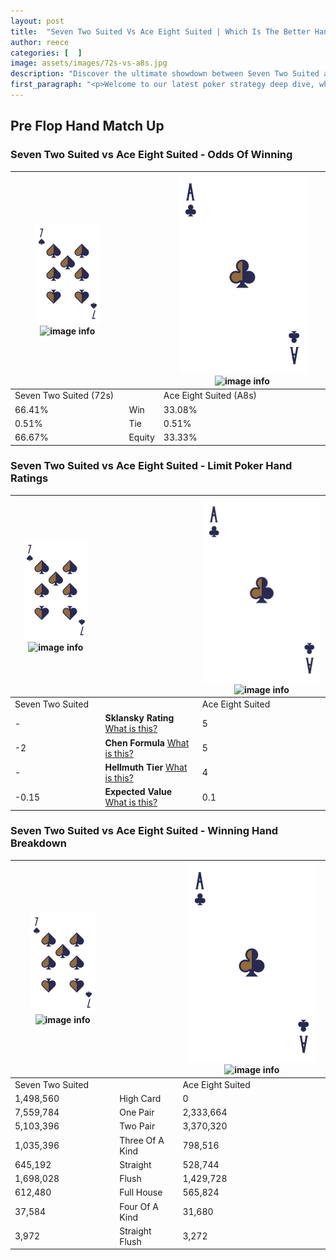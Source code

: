 ```yaml
---
layout: post
title:  "Seven Two Suited Vs Ace Eight Suited | Which Is The Better Hand In Poker? A Complete Guide"
author: reece
categories: [  ]
image: assets/images/72s-vs-a8s.jpg
description: "Discover the ultimate showdown between Seven Two Suited and Ace Eight Suited in poker! Uncover the odds, strategies, and scenarios where one hand triumphs over the other. Get ready to up your poker game with this thrilling analysis."
first_paragraph: "<p>Welcome to our latest poker strategy deep dive, where we're pitting two distinct hands against each other in a high-stakes showdown: Seven Two Suited vs Ace Eight Suited.</p><p>In the dynamic world of poker, every decision counts, and knowing which hand holds the upper hand is key to your success at the table.</p><p>In this article, we'll dissect these two hands, explore the scenarios where one dominates the other, and equip you with the knowledge to make strategic choices that can tip the odds in your favor.</p><p>Get ready to unravel the intriguing dynamics of these poker hands and elevate your game to new heights.</p>"
---
```




[comment]: # (sp0)

## Pre Flop Hand Match Up

<div class="table hand-ratings" markdown="1"> 



### Seven Two Suited vs Ace Eight Suited - Odds Of Winning


    
| ![image info](assets/images/hand1/7.png) ![image info](assets/images/hand1/2s.png) |  | ![image info](assets/images/hand2/A.png) ![image info](assets/images/hand2/8s.png) |
| -------- | -------- | -------- |
| Seven Two Suited (72s) |  | Ace Eight Suited (A8s) |
| 66.41% | Win | 33.08% |
| 0.51% | Tie | 0.51% |
| 66.67% | Equity | 33.33% |




[comment]: # (sp1)



### Seven Two Suited vs Ace Eight Suited - Limit Poker Hand Ratings


    
| ![image info](assets/images/hand1/7.png) ![image info](assets/images/hand1/2s.png) |  | ![image info](assets/images/hand2/A.png) ![image info](assets/images/hand2/8s.png) |
| -------- | -------- | -------- |
| Seven Two Suited |  | Ace Eight Suited |
| - | **Sklansky Rating** [What is this?](/sklansky-rating-explained) | 5 |
| -2 | **Chen Formula** [What is this?](/chen-formula-explained) | 5 |
| - | **Hellmuth Tier** [What is this?](/Hellmuth-tier-explained) | 4 |
| -0.15 | **Expected Value** [What is this?](/expected-value-explained) | 0.1 |




[comment]: # (sp2)



### Seven Two Suited vs Ace Eight Suited - Winning Hand Breakdown


    
| ![image info](assets/images/hand1/7.png) ![image info](assets/images/hand1/2s.png) |  | ![image info](assets/images/hand2/A.png) ![image info](assets/images/hand2/8s.png) |
| -------- | -------- | -------- |
| Seven Two Suited |  | Ace Eight Suited |
| 1,498,560 | High Card | 0 |
| 7,559,784 | One Pair | 2,333,664 |
| 5,103,396 | Two Pair | 3,370,320 |
| 1,035,396 | Three Of A Kind | 798,516 |
| 645,192 | Straight | 528,744 |
| 1,698,028 | Flush | 1,429,728 |
| 612,480 | Full House | 565,824 |
| 37,584 | Four Of A Kind | 31,680 |
| 3,972 | Straight Flush | 3,272 |




[comment]: # (sp3)



</div>

[comment]: # (sp4)



[comment]: # (sp5)

